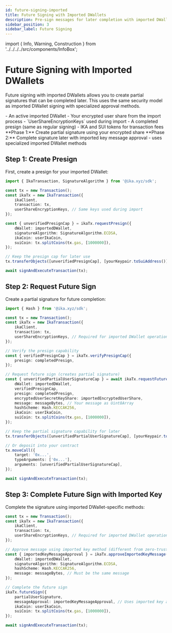 ```yaml
---
id: future-signing-imported
title: Future Signing with Imported DWallets
description: Pre-sign messages for later completion with imported DWallets
sidebar_position: 3
sidebar_label: Future Signing
---
```


import { Info, Warning, Construction } from '../../../../src/components/InfoBox';

# Future Signing with Imported DWallets

<Construction />

Future signing with imported DWallets allows you to create partial signatures that can be completed later. This uses the same security model as imported DWallet signing with specialized approval methods.

<Info title="Prerequisites">
- An active imported DWallet 
- Your encrypted user share from the import process
- `UserShareEncryptionKeys` used during import
- A completed presign (same as regular signing)
- IKA and SUI tokens for transaction fees
</Info>

<Warning title="Two-Phase Process">
**Phase 1:** Create partial signature using your encrypted share
**Phase 2:** Complete signature later with imported key message approval - uses specialized imported DWallet methods
</Warning>

## Step 1: Create Presign

First, create a presign for your imported DWallet:

```typescript
import { IkaTransaction, SignatureAlgorithm } from '@ika.xyz/sdk';

const tx = new Transaction();
const ikaTx = new IkaTransaction({
	ikaClient,
	transaction: tx,
	userShareEncryptionKeys, // Same keys used during import
});

const { unverifiedPresignCap } = ikaTx.requestPresign({
	dWallet: importedDWallet,
	signatureAlgorithm: SignatureAlgorithm.ECDSA,
	ikaCoin: userIkaCoin,
	suiCoin: tx.splitCoins(tx.gas, [1000000]),
});

// Keep the presign cap for later use
tx.transferObjects([unverifiedPresignCap], [yourKeypair.toSuiAddress()]);

await signAndExecuteTransaction(tx);
```

## Step 2: Request Future Sign

Create a partial signature for future completion:

```typescript
import { Hash } from '@ika.xyz/sdk';

const tx = new Transaction();
const ikaTx = new IkaTransaction({
	ikaClient,
	transaction: tx,
	userShareEncryptionKeys, // Required for imported DWallet operations
});

// Verify the presign capability
const { verifiedPresignCap } = ikaTx.verifyPresignCap({
	presign: completedPresign,
});

// Request future sign (creates partial signature)
const { unverifiedPartialUserSignatureCap } = await ikaTx.requestFutureSign({
	dWallet: importedDWallet,
	verifiedPresignCap,
	presign: completedPresign,
	encryptedUserSecretKeyShare: importedEncryptedUserShare,
	message: messageBytes, // Your message as Uint8Array
	hashScheme: Hash.KECCAK256,
	ikaCoin: userIkaCoin,
	suiCoin: tx.splitCoins(tx.gas, [1000000]),
});

// Keep the partial signature capability for later
tx.transferObjects([unverifiedPartialUserSignatureCap], [yourKeypair.toSuiAddress()]);

// Or deposit into your contract
tx.moveCall({
	target: '0x...',
	typeArguments: ['0x...'],
	arguments: [unverifiedPartialUserSignatureCap],
});

await signAndExecuteTransaction(tx);
```

## Step 3: Complete Future Sign with Imported Key

Complete the signature using imported DWallet-specific methods:

```typescript
const tx = new Transaction();
const ikaTx = new IkaTransaction({
	ikaClient,
	transaction: tx,
	userShareEncryptionKeys, // Required for imported DWallet operations
});

// Approve message using imported key method (different from zero-trust)
const { importedKeyMessageApproval } = ikaTx.approveImportedKeyMessage({
	dWallet: importedDWallet,
	signatureAlgorithm: SignatureAlgorithm.ECDSA,
	hashScheme: Hash.KECCAK256,
	message: messageBytes, // Must be the same message
});

// Complete the future sign
ikaTx.futureSign({
	partialUserSignature,
	messageApproval: importedKeyMessageApproval, // Uses imported key approval
	ikaCoin: userIkaCoin,
	suiCoin: tx.splitCoins(tx.gas, [1000000]),
});

await signAndExecuteTransaction(tx);
```
